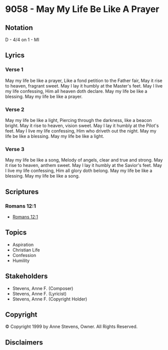 # 9058 - May My Life Be Like A Prayer

## Notation

D - 4/4 on 1 - MI

## Lyrics

### Verse 1

May my life be like a prayer, Like a fond petition to the Father fair, May it rise to heaven, fragrant sweet. May I lay it humbly at the Master's feet. May I live my life confessing, Him all heaven doth declare. May my life be like a blessing. May my life be like a prayer.

### Verse 2

May my life be like a light, Piercing through the darkness, like a beacon bright. May it rise to heaven, vision sweet. May I lay it humbly at the Pilot's feet. May I live my life confessing, Him who driveth out the night. May my life be like a blessing. May my life be like a light.

### Verse 3

May my life be like a song, Melody of angels, clear and true and strong. May it rise to heaven, anthem sweet. May I lay it humbly at the Savior's feet. May I live my life confessing, Him all glory doth belong. May my life be like a blessing. May my life be like a song.


## Scriptures

### Romans 12:1

- [Romans 12:1](https://www.biblegateway.com/passage/?search=Romans%2012%3A1)


## Topics

- Aspiration
- Christian Life
- Confession
- Humility

## Stakeholders

- Stevens, Anne F. (Composer)
- Stevens, Anne F. (Lyricist)
- Stevens, Anne F. (Copyright Holder)

## Copyright

© Copyright 1999 by Anne Stevens, Owner. All Rights Reserved.


## Disclaimers


